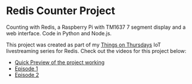 # Redis Counter Project

Counting with Redis, a Raspberry Pi with TM1637 7 segment display and a web interface.  Code in Python and Node.js.

This project was created as part of my [Things on Thursdays](https://simonprickett.dev/things-on-thursdays-livestreams/) IoT livestreaming series for Redis.  Check out the videos for this project below:

* [Quick Preview of the project working](https://www.youtube.com/watch?v=zUvBzoQJiPQ)
* [Episode 1](https://www.youtube.com/watch?v=NJyR8FKb9aI&t=8s)
* [Episode 2](https://www.youtube.com/watch?v=Ad7zHs5ViWw&t=22s)
